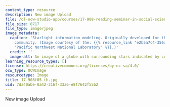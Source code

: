 ```yaml
---
content_type: resource
description: New image Upload
file: /ol-ocw-studio-app/courses/17-908-reading-seminar-in-social-science-intelligence-and-national-security-fall-2005/7da40abe0a42316f33a6e8f7642f55b2_17-908f05-th.jpg
file_size: 8717
file_type: image/jpeg
image_metadata:
  caption: 'Starlight information modeling. Originally developed for the U.S. Intelligence
    community. (Image courtesy of the: {{% resource_link "e2b5a7c4-356a-41e4-a84f-ff854d9b682e"
    "Pacific Northwest National Laboratory" %}}.)'
  credit: ''
  image-alt: An image of a globe with surrounding stars indicated by colored dots.
learning_resource_types: []
license: https://creativecommons.org/licenses/by-nc-sa/4.0/
ocw_type: OCWImage
resourcetype: Image
title: 17-908f05-th.jpg
uid: 7da40abe-0a42-316f-33a6-e8f7642f55b2
---
```

New image Upload